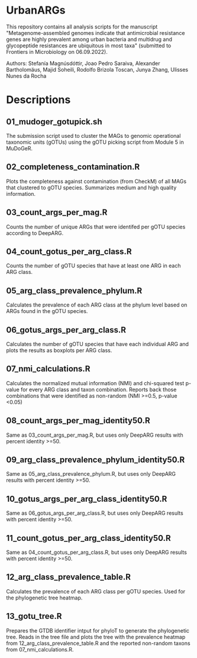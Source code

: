 # UrbanARGs

This repository contains all analysis scripts for the manuscript "Metagenome-assembled genomes indicate that antimicrobial resistance genes are highly prevalent among urban bacteria and multidrug and glycopeptide resistances are ubiquitous in most taxa" (submitted to Frontiers in Microbiology on 06.09.2022).

Authors: Stefanía Magnúsdóttir, Joao Pedro Saraiva, Alexander Bartholomäus, Majid Soheili, Rodolfo Brizola Toscan, Junya Zhang, Ulisses Nunes da Rocha


# Descriptions
## 01_mudoger_gotupick.sh
The submission script used to cluster the MAGs to genomic operational taxonomic units (gOTUs) using the gOTU picking script from Module 5 in MuDoGeR.

## 02_completeness_contamination.R
Plots the completeness against contamination (from CheckM) of all MAGs that clustered to gOTU species. Summarizes medium and high quality information.

## 03_count_args_per_mag.R
Counts the number of unique ARGs that were identifed per gOTU species according to DeepARG.

## 04_count_gotus_per_arg_class.R
Counts the number of gOTU species that have at least one ARG in each ARG class.

## 05_arg_class_prevalence_phylum.R
Calculates the prevalence of each ARG class at the phylum level based on ARGs found in the gOTU species.

## 06_gotus_args_per_arg_class.R
Calculates the number of gOTU species that have each individual ARG and plots the results as boxplots per ARG class.

## 07_nmi_calculations.R
Calculates the normalized mutual information (NMI) and chi-squared test p-value for every ARG class and taxon combination. Reports back those combinations that were identified as non-random (NMI >=0.5, p-value <0.05)

## 08_count_args_per_mag_identity50.R
Same as 03_count_args_per_mag.R, but uses only DeepARG results with percent identity >=50.

## 09_arg_class_prevalence_phylum_identity50.R
Same as 05_arg_class_prevalence_phylum.R, but uses only DeepARG results with percent identity >=50.

## 10_gotus_args_per_arg_class_identity50.R
Same as 06_gotus_args_per_arg_class.R, but uses only DeepARG results with percent identity >=50.

## 11_count_gotus_per_arg_class_identity50.R
Same as 04_count_gotus_per_arg_class.R, but uses only DeepARG results with percent identity >=50.

## 12_arg_class_prevalence_table.R
Calculates the prevalence of each ARG class per gOTU species. Used for the phylogenetic tree heatmap.

## 13_gotu_tree.R
Prepares the GTDB identifier intput for phyloT to generate the phylogenetic tree. Reads in the tree file and plots the tree with the prevalence heatmap from 
12_arg_class_prevalence_table.R and the reported non-random taxons from 07_nmi_calculations.R.
